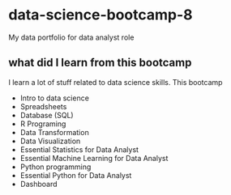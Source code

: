 # data-science-bootcamp-8
My data portfolio for data analyst role

## what did I learn from this bootcamp

I learn a lot of stuff related to data science skills. This bootcamp

- Intro to data science
- Spreadsheets
- Database (SQL)
- R Programing
- Data Transformation
- Data Visualization
- Essential Statistics for Data Analyst
- Essential Machine Learning for Data Analyst
- Python programming
- Essential Python for Data Analyst
- Dashboard
